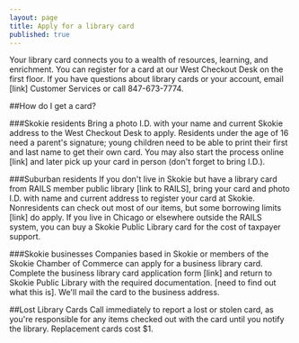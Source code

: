 ```yaml
---
layout: page
title: Apply for a library card
published: true
---
```


Your library card connects you to a wealth of resources, learning, and enrichment. You can register for a card at our West Checkout Desk on the first floor. If you have questions about library cards or your account, email [link] Customer Services or call 847-673-7774.

##How do I get a card?

###Skokie residents
Bring a photo I.D. with your name and current Skokie address to the West Checkout Desk to apply. Residents under the age of 16 need a parent's signature; young children need to be able to print their first and last name to get their own card. You may also start the process online [link] and later pick up your card in person (don't forget to bring I.D.).

###Suburban residents
If you don't live in Skokie but have a library card from RAILS member public library [link to RAILS], bring your card and photo I.D. with name and current address to register your card at Skokie. Nonresidents can check out most of our items, but some borrowing limits [link] do apply. If you live in Chicago or elsewhere outside the RAILS system, you can buy a Skokie Public Library card for the cost of taxpayer support.

###Skokie businesses
Companies based in Skokie or members of the Skokie Chamber of Commerce can apply for a business library card. Complete the business library card application form [link] and return to Skokie Public Library with the required documentation. [need to find out what this is]. We'll mail the card to the business address.

##Lost Library Cards
Call immediately to report a lost or stolen card, as you're responsible for any items checked out with the card until you notify the library. Replacement cards cost $1.